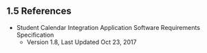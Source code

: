 ## 1.5 References

 - Student Calendar Integration Application Software Requirements Specification
   - Version 1.8, Last Updated Oct 23, 2017

